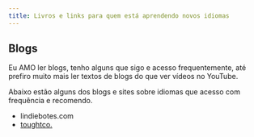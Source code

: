 ```yaml
---
title: Livros e links para quem está aprendendo novos idiomas
---
```


## Blogs

Eu AMO ler blogs, tenho alguns que sigo e acesso frequentemente, até prefiro muito mais ler textos de blogs do que ver vídeos no YouTube. 

Abaixo estão alguns dos blogs e sites sobre idiomas que acesso com frequência e recomendo.

* lindiebotes.com
* [toughtco.](https://www.thoughtco.com/languages-4133094)